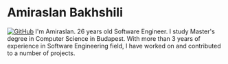 # Amiraslan Bakhshili

<a href=""><img src="https://img.shields.io/badge/Hi-there-green" alt="GitHub"></a> I'm Amiraslan. 26 years old Software Engineer. I study Master's degree in Computer Science in Budapest. With more than 3 years of experience in Software Engineering field, I have worked on and contributed to a number of projects.
